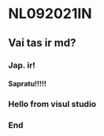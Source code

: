# NL092021IN

## Vai tas ir md?
### Jap. ir!
#### Sapratu!!!!!


### Hello from visul studio



### End 